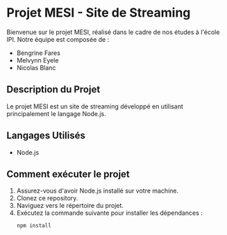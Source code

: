 # Projet MESI - Site de Streaming

Bienvenue sur le projet MESI, réalisé dans le cadre de nos études à l'école IPI. Notre équipe est composée de :

- Bengrine Fares
- Melvynn Eyele
- Nicolas Blanc

## Description du Projet

Le projet MESI est un site de streaming développé en utilisant principalement le langage Node.js.

## Langages Utilisés

- Node.js

## Comment exécuter le projet

1. Assurez-vous d'avoir Node.js installé sur votre machine.
2. Clonez ce repository.
3. Naviguez vers le répertoire du projet.
4. Exécutez la commande suivante pour installer les dépendances :
   ```bash
   npm install
